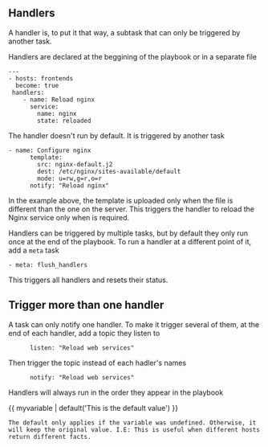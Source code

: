 ## Handlers

A handler is, to put it that way, a subtask that can only be triggered by another task.

Handlers are declared at the beggining of the playbook or in a separate file
```
---
- hosts: frontends
  become: true
 handlers:
    - name: Reload nginx
      service:
        name: nginx
        state: reloaded
```
The handler doesn't run by default. It is triggered by another task
```
- name: Configure nginx
      template:
        src: nginx-default.j2
        dest: /etc/nginx/sites-available/default
        mode: u=rw,g=r,o=r
      notify: "Reload nginx"
```
In the example above, the template is uploaded only when the file is different than the one on the server. This triggers the handler to reload the Nginx service only when is required.

Handlers can be triggered by multiple tasks, but by default they only run once at the end of the playbook. To run a handler at a different point of it, add a `meta` task
```
- meta: flush_handlers
```

This triggers all handlers and resets their status.

## Trigger more than one handler
A task can only notify one handler. To make it trigger several of them, at the end of each handler, add a topic they listen to
```
      listen: "Reload web services"
```
Then trigger the topic instead of each hadler's names
```
      notify: "Reload web services"
```
Handlers will always run in the order they appear in the playbook

{{ myvariable | default('This is the default value') }}
```
The default only applies if the variable was undefined. Otherwise, it will keep the original value. I.E: This is useful when different hosts return different facts.
